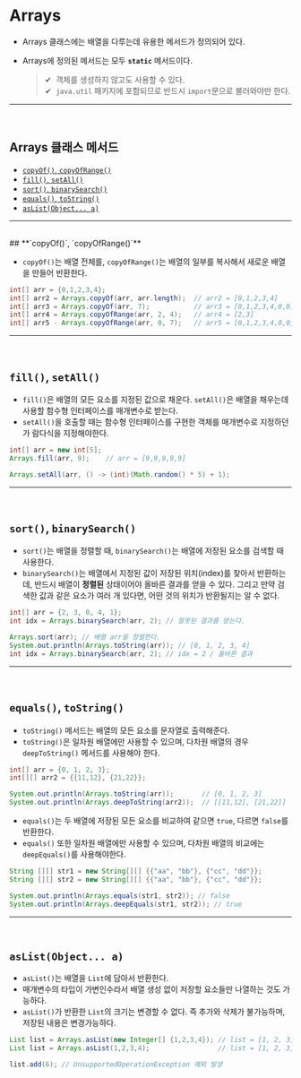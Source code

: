 # **Arrays**

* Arrays 클래스에는 배열을 다루는데 유용한 메서드가 정의되어 있다.

* Arrays에 정의된 메서드는 모두 **`static`** 메서드이다.
    > ✔ &nbsp;객체를 생성하지 않고도 사용할 수 있다. <br>
    > ✔ &nbsp;`java.util` 패키지에 포함되므로 반드시 `import`문으로 불러와야만 한다.

---
<br>

## Arrays 클래스 메서드
* [`copyOf()`, `copyOfRange()`](#copyof-copyofrange) <br>
* [`fill()`, `setAll()`](#fill-setall) <br>
* [`sort()`, `binarySearch()`](#sort-binarysearch) <br>
* [`equals()`, `toString()`](#equals-tostring) <br>
* [`asList(Object... a)`](#aslistobject-a)

---
<br>
## **`copyOf()`, `copyOfRange()`**

* `copyOf()`는 배열 전체를, `copyOfRange()`는 배열의 일부를 복사해서 새로운 배열을 만들어 반환한다.
```java
int[] arr = {0,1,2,3,4};
int[] arr2 = Arrays.copyOf(arr, arr.length);  // arr2 = [0,1,2,3,4]
int[] arr3 = Arrays.copyOf(arr, 7);           // arr3 = [0,1,2,3,4,0,0]
int[] arr4 = Arrays.copyOfRange(arr, 2, 4);   // arr4 = [2,3]
int[] arr5 - Arrays.copyOfRange(arr, 0, 7);   // arr5 = [0,1,2,3,4,0,0]
```
---
<br>

## **`fill()`, `setAll()`**

* `fill()`은 배열의 모든 요소를 지정된 값으로 채운다. `setAll()`은 배열을 채우는데 사용할 함수형 인터페이스를 매개변수로 받는다.
* `setAll()`을 호출할 때는 함수형 인터페이스를 구현한 객체를 매개변수로 지정하던가 람다식을 지정해야한다.

```java
int[] arr = new int[5];
Arrays.fill(arr, 9);    // arr = [9,9,9,9,9]

Arrays.setAll(arr, () -> (int)(Math.random() * 5) + 1);
```
---
<br>

## **`sort()`, `binarySearch()`**

* `sort()`는 배열을 정렬할 때, `binarySearch()`는 배열에 저장된 요소를 검색할 때 사용한다.
* `binarySearch()`는 배열에서 지정된 값이 저장된 위치(index)를 찾아서 반환하는데, 반드시 배열이 **정렬된** 상태이어야 올바른 결과를 얻을 수 있다. 그리고 만약 검색한 값과 같은 요소가 여러 개 있다면, 어떤 것의 위치가 반환될지는 알 수 없다.

```java
int[] arr = {2, 3, 0, 4, 1};
int idx = Arrays.binarySearch(arr, 2); // 잘못된 결과를 얻는다.

Arrays.sort(arr); // 배열 arr을 정렬한다.
System.out.println(Arrays.toString(arr)); // [0, 1, 2, 3, 4]
int idx = Arrays.binarySearch(arr, 2); // idx = 2 / 올바른 결과
```

---
<br>

## **`equals()`, `toString()`**

* `toString()` 메서드는 배열의 모든 요소를 문자열로 출력해준다.
* `toString()`은 일차원 배열에만 사용할 수 있으며, 다차원 배열의 경우 `deepToString()` 메서드를 사용해야 한다.

```java
int[] arr = {0, 1, 2, 3};
int[][] arr2 = {{11,12}, {21,22}};

System.out.println(Arrays.toString(arr));       // [0, 1, 2, 3]
System.out.println(Arrays.deepToString(arr2));  // [[11,12], [21,22]] 
```

* `equals()`는 두 배열에 저장된 모든 요소를 비교하여 같으면 `true`, 다르면 `false`를 반환한다.
* `equals()` 또한 일차원 배열에만 사용할 수 있으며, 다차원 배열의 비교에는 `deepEquals()`를 사용해야한다.

```java
String [][] str1 = new String[][] {{"aa", "bb"}, {"cc", "dd"}};
String [][] str2 = new String[][] {{"aa", "bb"}, {"cc", "dd"}};

System.out.println(Arrays.equals(str1, str2)); // false
System.out.println(Arrays.deepEquals(str1, str2)); // true
```

---
<br>

## **`asList(Object... a)`**

* `asList()`는 배열을 `List`에 담아서 반환한다.
* 매개변수의 타입이 가변인수라서 배열 생성 없이 저장할 요소들만 나열하는 것도 가능하다.
* `asList()`가 반환한 `List`의 크기는 변경할 수 없다. 즉 추가와 삭제가 불가능하며, 저장된 내용은 변경가능하다.

```java
List list = Arrays.asList(new Integer[] {1,2,3,4}); // list = [1, 2, 3, 4]
List list = Arrays.asList(1,2,3,4);                 // list = [1, 2, 3, 4]

list.add(6); // UnsupportedOperationException 예외 발생
```
